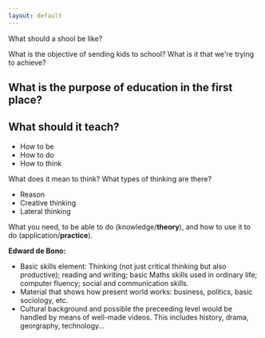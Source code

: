 ```yaml
---
layout: default
---
```


What should a shool be like?

What is the objective of sending kids to school? What is it that we're trying to achieve?

What is the purpose of education in the first place? 
---
## What should it teach?

* How to be
* How to do
* How to think

What does it mean to think? What types of thinking are there?

* Reason
* Creative thinking
* Lateral thinking


What you need, to be able to do (knowledge/__theory__), and how to use it to do (application/__practice__).

__Edward de Bono:__
* Basic skills element: Thinking (not just critical thinking but also productive); reading and writing; basic Maths skills used in ordinary life; computer fluency; social and communication skills.
* Material that shows how present world works: business, politics, basic sociology, etc.
* Cultural background and possible the preceeding level would be handled by means of well-made videos. This includes history, drama, georgraphy, technology...
